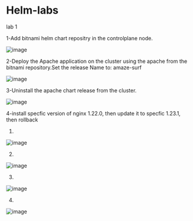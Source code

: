 # Helm-labs
lab 1

1-Add bitnami helm chart repositry in the controlplane node.

![image](https://user-images.githubusercontent.com/99266660/218315787-05fb413d-6281-4277-a3a7-14d4a801b74b.png)

2-Deploy the Apache application on the cluster using the apache from the bitnami repository.Set the release Name to: amaze-surf

![image](https://user-images.githubusercontent.com/99266660/218315962-0a286920-2f44-4e54-bd14-aa54a190a1fb.png)

3-Uninstall the apache chart release from the cluster.

![image](https://user-images.githubusercontent.com/99266660/218316070-ddbde71a-36c6-447a-9a5a-32f2aa88aa8e.png)

4-install specfic version of nginx 1.22.0, then update it to specfic 1.23.1, then rollback

1)

![image](https://user-images.githubusercontent.com/99266660/218316241-63c6b212-6f01-4ee1-9f58-c0774a67e368.png)

2)

![image](https://user-images.githubusercontent.com/99266660/218316839-a0657841-41ec-4e98-bca8-09d641c9a37d.png)


3)

![image](https://user-images.githubusercontent.com/99266660/218316612-d53d68e2-4792-4659-9e4c-7d2c2fbe56ad.png)

4)

![image](https://user-images.githubusercontent.com/99266660/218316644-a0d18a3e-5139-4c18-8ea9-cda4a9d75693.png)





